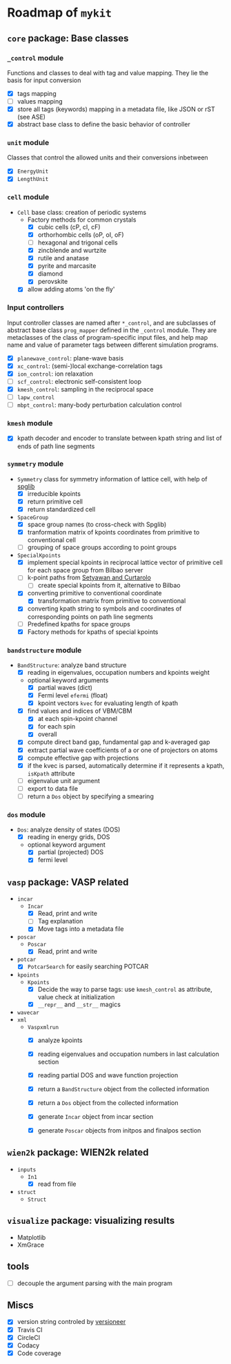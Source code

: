 # Roadmap of `mykit`

## `core` package: Base classes


### `_control` module

Functions and classes to deal with tag and value mapping. 
They lie the basis for input conversion
  - [x] tags mapping
  - [ ] values mapping
  - [x] store all tags (keywords) mapping in a metadata file, like JSON or rST (see ASE)
  - [x] abstract base class to define the basic behavior of controller

### `unit` module

Classes that control the allowed units and their conversions inbetween

- [x] `EnergyUnit` 
- [x] `LengthUnit`

### `cell` module

- `Cell` base class: creation of periodic systems
  - Factory methods for common crystals
    - [x] cubic cells (cP, cI, cF)
    - [x] orthorhombic cells (oP, oI, oF)
    - [ ] hexagonal and trigonal cells
    - [x] zincblende and wurtzite
    - [x] rutile and anatase
    - [x] pyrite and marcasite
    - [x] diamond
    - [x] perovskite
  - [x] allow adding atoms 'on the fly'

### Input controllers

Input controller classes are named after `*_control`, and are subclasses of abstract base class `prog_mapper` defined in the `_control` module.
They are metaclasses of the class of program-specific input files, 
and help map name and value of parameter tags between different simulation programs.
- [x] `planewave_control`: plane-wave basis
- [x] `xc_control`: (semi-)local exchange-correlation tags
- [x] `ion_control`: ion relaxation
- [ ] `scf_control`: electronic self-consistent loop
- [x] `kmesh_control`: sampling in the reciprocal space
- [ ] `lapw_control`
- [ ] `mbpt_control`: many-body perturbation calculation control

### `kmesh` module

- [x] kpath decoder and encoder to translate between kpath string and list of ends of path line segments

### `symmetry` module

- `Symmetry` class for symmetry information of lattice cell, with help of [spglib](https://atztogo.github.io/spglib/python-spglib.html)
  - [x] irreducible kpoints
  - [x] return primitive cell
  - [x] return standardized cell
- `SpaceGroup`
  - [x] space group names (to cross-check with Spglib)
  - [x] tranformation matrix of kpoints coordinates from primitive to conventional cell
  - [ ] grouping of space groups according to point groups
- `SpecialKpoints`
  - [x] implement special kpoints in reciprocal lattice vector of primitive cell for each space group from Bilbao server
  - [ ] k-point paths from [Setyawan and Curtarolo](https://doi.org/10.1016/j.commatsci.2010.05.010)
    - [ ] create special kpoints from it, alternative to Bilbao
  - [x] converting primitive to conventional coordinate
    - [x] transformation matrix from primitive to conventional
  - [x] converting kpath string to symbols and coordinates of corresponding points on path line segments
  - [ ] Predefined kpaths for space groups
  - [x] Factory methods for kpaths of special kpoints

### `bandstructure` module

- `BandStructure`: analyze band structure
  - [x] reading in eigenvalues, occupation numbers and kpoints weight
  - optional keyword arguments
    - [x] partial waves (dict)
    - [x] Fermi level `efermi` (float)
    - [x] kpoint vectors `kvec` for evaluating length of kpath
  - [x] find values and indices of VBM/CBM
    - [x] at each spin-kpoint channel
    - [x] for each spin
    - [x] overall
  - [x] compute direct band gap, fundamental gap and k-averaged gap
  - [x] extract partial wave coefficients of a or one of projectors on atoms
  - [x] compute effective gap with projections
  - [x] if the kvec is parsed, automatically determine if it represents a kpath, `isKpath` attribute
  - [ ] eigenvalue unit argument
  - [ ] export to data file
  - [ ] return a `Dos` object by specifying a smearing

### `dos` module

- `Dos`: analyze density of states (DOS)
  - [x] reading in energy grids, DOS
  - optional keyword argument
    - [x] partial (projected) DOS
    - [x] fermi level

## `vasp` package: VASP related

- `incar`
  - `Incar`
    - [x] Read, print and write 
    - [ ] Tag explanation
    - [x] Move tags into a metadata file
- `poscar` 
  - `Poscar`
    - [x] Read, print and write
- `potcar`
  - [x] `PotcarSearch` for easily searching POTCAR
- `kpoints`
  - `Kpoints`
    - [x] Decide the way to parse tags: use `kmesh_control` as attribute, value check at initialization
    - [x] `__repr__` and `__str__` magics
- `wavecar`
- `xml`
  - `Vaspxmlrun`
    - [x] analyze kpoints
    - [x] reading eigenvalues and occupation numbers in last calculation section
    - [x] reading partial DOS and wave function projection
    - [x] return a `BandStructure` object from the collected information
    - [x] return a `Dos` object from the collected information
    - [x] generate `Incar` object from incar section
    - [x] generate `Poscar` objects from initpos and finalpos section


## `wien2k` package: WIEN2k related

- `inputs`
  - `In1`
    - [x] read from file
- `struct`
  - `Struct`

## `visualize` package: visualizing results

- Matplotlib
- XmGrace

## tools

- [ ] decouple the argument parsing with the main program


## Miscs

- [x] version string controled by [versioneer](https://github.com/warner/python-versioneer)
- [x] Travis CI
- [x] CircleCI
- [x] Codacy
- [x] Code coverage